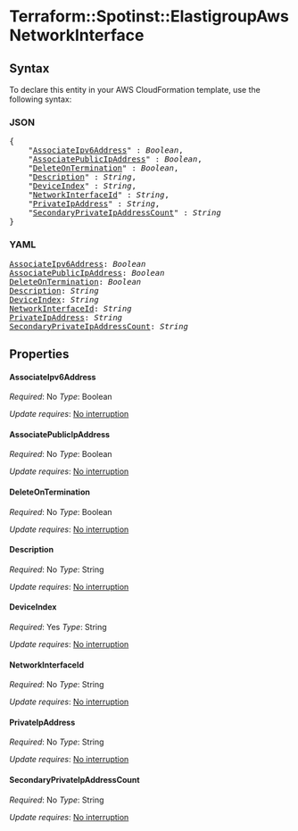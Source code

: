 # Terraform::Spotinst::ElastigroupAws NetworkInterface

## Syntax

To declare this entity in your AWS CloudFormation template, use the following syntax:

### JSON

<pre>
{
    "<a href="#associateipv6address" title="AssociateIpv6Address">AssociateIpv6Address</a>" : <i>Boolean</i>,
    "<a href="#associatepublicipaddress" title="AssociatePublicIpAddress">AssociatePublicIpAddress</a>" : <i>Boolean</i>,
    "<a href="#deleteontermination" title="DeleteOnTermination">DeleteOnTermination</a>" : <i>Boolean</i>,
    "<a href="#description" title="Description">Description</a>" : <i>String</i>,
    "<a href="#deviceindex" title="DeviceIndex">DeviceIndex</a>" : <i>String</i>,
    "<a href="#networkinterfaceid" title="NetworkInterfaceId">NetworkInterfaceId</a>" : <i>String</i>,
    "<a href="#privateipaddress" title="PrivateIpAddress">PrivateIpAddress</a>" : <i>String</i>,
    "<a href="#secondaryprivateipaddresscount" title="SecondaryPrivateIpAddressCount">SecondaryPrivateIpAddressCount</a>" : <i>String</i>
}
</pre>

### YAML

<pre>
<a href="#associateipv6address" title="AssociateIpv6Address">AssociateIpv6Address</a>: <i>Boolean</i>
<a href="#associatepublicipaddress" title="AssociatePublicIpAddress">AssociatePublicIpAddress</a>: <i>Boolean</i>
<a href="#deleteontermination" title="DeleteOnTermination">DeleteOnTermination</a>: <i>Boolean</i>
<a href="#description" title="Description">Description</a>: <i>String</i>
<a href="#deviceindex" title="DeviceIndex">DeviceIndex</a>: <i>String</i>
<a href="#networkinterfaceid" title="NetworkInterfaceId">NetworkInterfaceId</a>: <i>String</i>
<a href="#privateipaddress" title="PrivateIpAddress">PrivateIpAddress</a>: <i>String</i>
<a href="#secondaryprivateipaddresscount" title="SecondaryPrivateIpAddressCount">SecondaryPrivateIpAddressCount</a>: <i>String</i>
</pre>

## Properties

#### AssociateIpv6Address

_Required_: No
_Type_: Boolean

_Update requires_: [No interruption](https://docs.aws.amazon.com/AWSCloudFormation/latest/UserGuide/using-cfn-updating-stacks-update-behaviors.html#update-no-interrupt)

#### AssociatePublicIpAddress

_Required_: No
_Type_: Boolean

_Update requires_: [No interruption](https://docs.aws.amazon.com/AWSCloudFormation/latest/UserGuide/using-cfn-updating-stacks-update-behaviors.html#update-no-interrupt)

#### DeleteOnTermination

_Required_: No
_Type_: Boolean

_Update requires_: [No interruption](https://docs.aws.amazon.com/AWSCloudFormation/latest/UserGuide/using-cfn-updating-stacks-update-behaviors.html#update-no-interrupt)

#### Description

_Required_: No
_Type_: String

_Update requires_: [No interruption](https://docs.aws.amazon.com/AWSCloudFormation/latest/UserGuide/using-cfn-updating-stacks-update-behaviors.html#update-no-interrupt)

#### DeviceIndex

_Required_: Yes
_Type_: String

_Update requires_: [No interruption](https://docs.aws.amazon.com/AWSCloudFormation/latest/UserGuide/using-cfn-updating-stacks-update-behaviors.html#update-no-interrupt)

#### NetworkInterfaceId

_Required_: No
_Type_: String

_Update requires_: [No interruption](https://docs.aws.amazon.com/AWSCloudFormation/latest/UserGuide/using-cfn-updating-stacks-update-behaviors.html#update-no-interrupt)

#### PrivateIpAddress

_Required_: No
_Type_: String

_Update requires_: [No interruption](https://docs.aws.amazon.com/AWSCloudFormation/latest/UserGuide/using-cfn-updating-stacks-update-behaviors.html#update-no-interrupt)

#### SecondaryPrivateIpAddressCount

_Required_: No
_Type_: String

_Update requires_: [No interruption](https://docs.aws.amazon.com/AWSCloudFormation/latest/UserGuide/using-cfn-updating-stacks-update-behaviors.html#update-no-interrupt)

